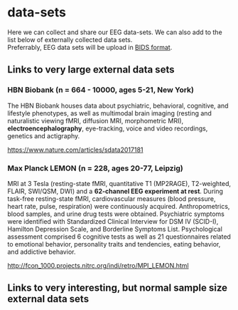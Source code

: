 # data-sets
Here we can collect and share our EEG data-sets. We can also add to the list below of externally collected data sets. <br>
Preferrably, EEG data sets will be upload in [BIDS format](https://www.nature.com/articles/s41597-019-0104-8).

## Links to very large external data sets

### HBN Biobank (n = 664 - 10000, ages 5-21, New York)
The HBN Biobank houses data about psychiatric, behavioral, cognitive, and lifestyle phenotypes, as well as multimodal brain imaging (resting and naturalistic viewing fMRI, diffusion MRI, morphometric MRI), **electroencephalography**, eye-tracking, voice and video recordings, genetics and actigraphy.

https://www.nature.com/articles/sdata2017181 <br>

### Max Planck LEMON (n = 228, ages 20-77, Leipzig)
MRI at 3 Tesla (resting-state fMRI, quantitative T1 (MP2RAGE), T2-weighted, FLAIR, SWI/QSM, DWI) and a **62-channel EEG experiment at rest**. During task-free resting-state fMRI, cardiovascular measures (blood pressure, heart rate, pulse, respiration) were continuously acquired. Anthropometrics, blood samples, and urine drug tests were obtained. Psychiatric symptoms were identified with Standardized Clinical Interview for DSM IV (SCID-I), Hamilton Depression Scale, and Borderline Symptoms List. Psychological assessment comprised 6 cognitive tests as well as 21 questionnaires related to emotional behavior, personality traits and tendencies, eating behavior, and addictive behavior.

http://fcon_1000.projects.nitrc.org/indi/retro/MPI_LEMON.html <br>

## Links to very interesting, but normal sample size external data sets





